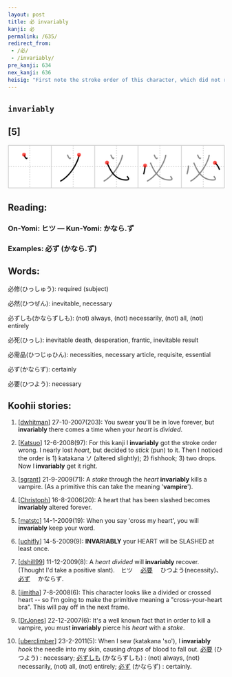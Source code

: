 ```yaml
---
layout: post
title: 必 invariably
kanji: 必
permalink: /635/
redirect_from:
 - /必/
 - /invariably/
pre_kanji: 634
nex_kanji: 636
heisig: "First note the stroke order of this character, which did not really evolve from the <i>heart</i>, even though we take it that way. If one takes it as a pictograph &quot;dividing&quot; <i>the heart</i> in half, then one has one of those <b>invariably</b> true bits of human anatomy: the fact that each <i>heart</i> is divided into two halves."
---
```


## `invariably`

## [5]

<div class="stroke"><img src="../images/E5BF85.png" /></div>

## Reading:

### On-Yomi: ヒツ &mdash; Kun-Yomi: かなら.ず

### Examples: 必ず (かなら.ず)

## Words:

必修(ひっしゅう): required (subject)

必然(ひつぜん): inevitable, necessary

必ずしも(かならずしも): (not) always, (not) necessarily, (not) all, (not) entirely

必死(ひっし): inevitable death, desperation, frantic, inevitable result

必需品(ひつじゅひん): necessities, necessary article, requisite, essential

必ず(かならず): certainly

必要(ひつよう): necessary

## Koohii stories:

1) [<a href="http://kanji.koohii.com/profile/dwhitman">dwhitman</a>] 27-10-2007(203): You swear you&#039;ll be in love forever, but<strong> invariably</strong> there comes a time when your <em>heart</em> is <em>divided</em>. 

2) [<a href="http://kanji.koohii.com/profile/Katsuo">Katsuo</a>] 12-6-2008(97): For this kanji I<strong> invariably</strong> got the stroke order wrong. I nearly lost <em>heart</em>, but decided to <em>stick</em> (pun) to it. Then I noticed the order is 1) katakana ソ (altered slightly); 2) fishhook; 3) two drops. Now I<strong> invariably</strong> get it right. 

3) [<a href="http://kanji.koohii.com/profile/sgrant">sgrant</a>] 21-9-2009(71): A <em>stake</em> through the <em>heart</em><strong> invariably</strong> kills a vampire. (As a primitive this can take the meaning &#039;<strong>vampire</strong>&#039;). 

4) [<a href="http://kanji.koohii.com/profile/Christoph">Christoph</a>] 16-8-2006(20): A heart that has been slashed becomes<strong> invariably</strong> altered forever. 

5) [<a href="http://kanji.koohii.com/profile/matstc">matstc</a>] 14-1-2009(19): When you say &#039;cross my heart&#039;, you will<strong> invariably</strong> keep your word. 

6) [<a href="http://kanji.koohii.com/profile/uchifly">uchifly</a>] 14-5-2009(9): <strong>INVARIABLY</strong> your HEART will be SLASHED at least once. 

7) [<a href="http://kanji.koohii.com/profile/dshill99">dshill99</a>] 11-12-2009(8): A <em>heart</em> <em>divided</em> will<strong> invariably</strong> recover. (Thought I&#039;d take a positive slant).　ヒツ　  <a href="http://jisho.org/kanji/details/必要">必要</a>  　ひつよう(necessity)、　  <a href="http://jisho.org/kanji/details/必ず">必ず</a>  　かならず. 

8) [<a href="http://kanji.koohii.com/profile/jimitha">jimitha</a>] 7-8-2008(6): This character looks like a divided or crossed heart -- so I&#039;m going to make the primitive meaning a &quot;cross-your-heart bra&quot;. This will pay off in the next frame. 

9) [<a href="http://kanji.koohii.com/profile/DrJones">DrJones</a>] 22-12-2007(6): It&#039;s a well known fact that in order to kill a vampire, you must<strong> invariably</strong> pierce his <em>heart</em> with a <em>stake</em>. 

10) [<a href="http://kanji.koohii.com/profile/uberclimber">uberclimber</a>] 23-2-2011(5): When I sew (katakana &#039;so&#039;), I<strong> invariably</strong> <em>hook</em> the needle into my skin, causing <em>drops</em> of blood to fall out.   <a href="http://jisho.org/kanji/details/必要">必要</a>   (ひつよう) : necessary;   <a href="http://jisho.org/kanji/details/必ずしも">必ずしも</a>   (かならずしも) : (not) always, (not) necessarily, (not) all, (not) entirely;   <a href="http://jisho.org/kanji/details/必ず">必ず</a>   (かならず) : certainly. 
